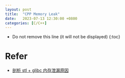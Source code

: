 ```yaml
---
layout: post
title:  "CPP Memory Leak"
date:   2023-07-13 12:30:00 +0800
categories: [C/C++]
---
```


* Do not remove this line (it will not be displayed)
{:toc}






# Refer

* [剖析 stl + glibc 内存泄漏原因](https://wenfh2020.com/2021/04/08/glibc-memory-leak/)

